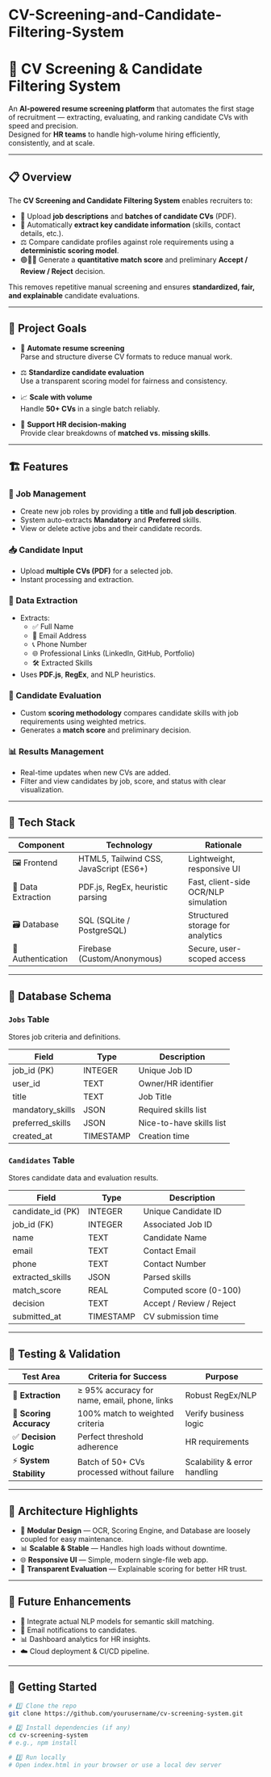 # CV-Screening-and-Candidate-Filtering-System

# 🧠 CV Screening & Candidate Filtering System

An **AI-powered resume screening platform** that automates the first stage of recruitment — extracting, evaluating, and ranking candidate CVs with speed and precision.  
Designed for **HR teams** to handle high-volume hiring efficiently, consistently, and at scale.

---

## 📋 Overview

The **CV Screening and Candidate Filtering System** enables recruiters to:

- 📄 Upload **job descriptions** and **batches of candidate CVs** (PDF).  
- 🧠 Automatically **extract key candidate information** (skills, contact details, etc.).  
- ⚖️ Compare candidate profiles against role requirements using a **deterministic scoring model**.  
- 🟢🔸🔴 Generate a **quantitative match score** and preliminary **Accept / Review / Reject** decision.  

This removes repetitive manual screening and ensures **standardized, fair, and explainable** candidate evaluations.

---

## 🎯 Project Goals

- 🚀 **Automate resume screening**  
  Parse and structure diverse CV formats to reduce manual work.

- ⚖️ **Standardize candidate evaluation**  
  Use a transparent scoring model for fairness and consistency.

- 📈 **Scale with volume**  
  Handle **50+ CVs** in a single batch reliably.

- 🧭 **Support HR decision-making**  
  Provide clear breakdowns of **matched vs. missing skills**.

---

## 🏗️ Features

### 📝 Job Management
- Create new job roles by providing a **title** and **full job description**.  
- System auto-extracts **Mandatory** and **Preferred** skills.  
- View or delete active jobs and their candidate records.

### 📥 Candidate Input
- Upload **multiple CVs (PDF)** for a selected job.  
- Instant processing and extraction.

### 🧾 Data Extraction
- Extracts:  
  - ✅ Full Name  
  - 📧 Email Address  
  - 📞 Phone Number  
  - 🌐 Professional Links (LinkedIn, GitHub, Portfolio)  
  - 🛠 Extracted Skills  
- Uses **PDF.js**, **RegEx**, and NLP heuristics.

### 🧮 Candidate Evaluation
- Custom **scoring methodology** compares candidate skills with job requirements using weighted metrics.  
- Generates a **match score** and preliminary decision.

### 📊 Results Management
- Real-time updates when new CVs are added.  
- Filter and view candidates by job, score, and status with clear visualization.

---

## 🧰 Tech Stack

| Component           | Technology                                    | Rationale |
|----------------------|-----------------------------------------------|-----------|
| 🖼 Frontend          | HTML5, Tailwind CSS, JavaScript (ES6+)        | Lightweight, responsive UI |
| 📄 Data Extraction   | PDF.js, RegEx, heuristic parsing              | Fast, client-side OCR/NLP simulation |
| 🗃 Database          | SQL (SQLite / PostgreSQL)                     | Structured storage for analytics |
| 🔐 Authentication   | Firebase (Custom/Anonymous)                   | Secure, user-scoped access |

---

## 🧱 Database Schema

### `Jobs` Table  
Stores job criteria and definitions.

| Field               | Type       | Description                    |
|----------------------|-----------|--------------------------------|
| job_id (PK)         | INTEGER   | Unique Job ID                  |
| user_id            | TEXT      | Owner/HR identifier            |
| title              | TEXT      | Job Title                      |
| mandatory_skills   | JSON      | Required skills list           |
| preferred_skills   | JSON      | Nice-to-have skills list       |
| created_at         | TIMESTAMP | Creation time                  |

### `Candidates` Table  
Stores candidate data and evaluation results.

| Field               | Type       | Description                    |
|----------------------|-----------|--------------------------------|
| candidate_id (PK)   | INTEGER   | Unique Candidate ID            |
| job_id (FK)        | INTEGER   | Associated Job ID              |
| name               | TEXT      | Candidate Name                 |
| email              | TEXT      | Contact Email                  |
| phone              | TEXT      | Contact Number                 |
| extracted_skills   | JSON      | Parsed skills                  |
| match_score        | REAL      | Computed score (0-100)        |
| decision           | TEXT      | Accept / Review / Reject       |
| submitted_at       | TIMESTAMP | CV submission time            |

---

## 🧪 Testing & Validation

| Test Area             | Criteria for Success | Purpose |
|-------------------------|-----------------------|---------|
| 📑 **Extraction**        | ≥ 95% accuracy for name, email, phone, links | Robust RegEx/NLP |
| 🧮 **Scoring Accuracy**  | 100% match to weighted criteria | Verify business logic |
| ✅ **Decision Logic**    | Perfect threshold adherence | HR requirements |
| ⚡ **System Stability** | Batch of 50+ CVs processed without failure | Scalability & error handling |

---

## 🧭 Architecture Highlights

- 🧩 **Modular Design** — OCR, Scoring Engine, and Database are loosely coupled for easy maintenance.  
- 📊 **Scalable & Stable** — Handles high loads without downtime.  
- 🌐 **Responsive UI** — Simple, modern single-file web app.  
- 🧠 **Transparent Evaluation** — Explainable scoring for better HR trust.

---

## 📌 Future Enhancements

- 🤖 Integrate actual NLP models for semantic skill matching.  
- 📨 Email notifications to candidates.  
- 📊 Dashboard analytics for HR insights.  
- ☁️ Cloud deployment & CI/CD pipeline.

---

## 🚀 Getting Started

```bash
# 1️⃣ Clone the repo
git clone https://github.com/yourusername/cv-screening-system.git

# 2️⃣ Install dependencies (if any)
cd cv-screening-system
# e.g., npm install

# 3️⃣ Run locally
# Open index.html in your browser or use a local dev server


